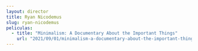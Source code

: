 ```yaml
---
layout: director
title: Ryan Nicodemus
slug: ryan-nicodemus
peliculas:
  - title: "Minimalism: A Documentary About the Important Things"
    url: "2021/09/01/minimalism-a-documentary-about-the-important-things/"
---
```


